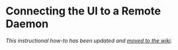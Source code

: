 # Connecting the UI to a Remote Daemon

_This instructional how-to has been updated and [moved to the wiki](https://github.com/Cactus-Network/cactus-blockchain/wiki/Connecting-the-UI-to-a-remote-daemon)._
